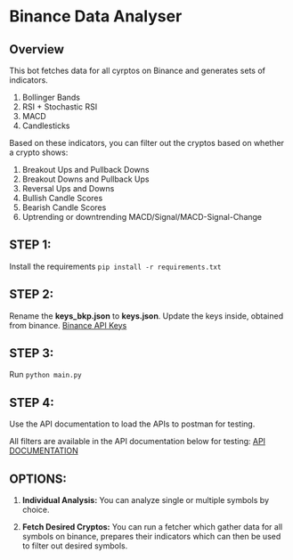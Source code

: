 # Binance Data Analyser

## Overview
This bot fetches data for all cyrptos on Binance and generates sets of indicators.

1. Bollinger Bands
2. RSI + Stochastic RSI
3. MACD
4. Candlesticks

Based on these indicators, you can filter out the cryptos based on whether a crypto shows:

1. Breakout Ups and Pullback Downs
2. Breakout Downs and Pullback Ups
3. Reversal Ups and Downs
4. Bullish Candle Scores
5. Bearish Candle Scores
6. Uptrending or downtrending MACD/Signal/MACD-Signal-Change

## STEP 1:
Install the requirements `pip install -r requirements.txt`

## STEP 2:
Rename the **keys_bkp.json** to **keys.json**. Update the keys inside, obtained from binance. [Binance API Keys](https://www.binance.com/en/support/faq/how-to-create-api-keys-on-binance-360002502072)

## STEP 3:
Run `python main.py`

## STEP 4:
Use the API documentation to load the APIs to postman for testing.

All filters are available in the API documentation below for testing:
[API DOCUMENTATION](https://documenter.getpostman.com/view/12104204/2sAXxTcAsi)

## OPTIONS:

1. **Individual Analysis:**
You can analyze single or multiple symbols by choice.

2. **Fetch Desired Cryptos:**
You can run a fetcher which gather data for all symbols on binance, prepares their indicators which can then be used to filter out desired symbols.